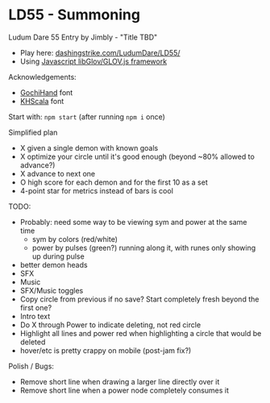 LD55 - Summoning
============================

Ludum Dare 55 Entry by Jimbly - "Title TBD"

* Play here: [dashingstrike.com/LudumDare/LD55/](http://www.dashingstrike.com/LudumDare/LD55/)
* Using [Javascript libGlov/GLOV.js framework](https://github.com/Jimbly/glovjs)

Acknowledgements:
* [GochiHand](https://fonts.google.com/specimen/Gochi+Hand) font
* [KHScala](https://www.dafont.com/khscala.font) font

Start with: `npm start` (after running `npm i` once)

Simplified plan
* X given a single demon with known goals
* X optimize your circle until it's good enough (beyond ~80% allowed to advance?)
* X advance to next one
* O high score for each demon and for the first 10 as a set
* 4-point star for metrics instead of bars is cool

TODO:
* Probably: need some way to be viewing sym and power at the same time
  * sym by colors (red/white)
  * power by pulses (green?) running along it, with runes only showing up during pulse
* better demon heads
* SFX
* Music
* SFX/Music toggles
* Copy circle from previous if no save?  Start completely fresh beyond the first one?
* Intro text
* Do X through Power to indicate deleting, not red circle
* Highlight all lines and power red when highlighting a circle that would be deleted
* hover/etc is pretty crappy on mobile (post-jam fix?)

Polish / Bugs:
* Remove short line when drawing a larger line directly over it
* Remove short line when a power node completely consumes it
